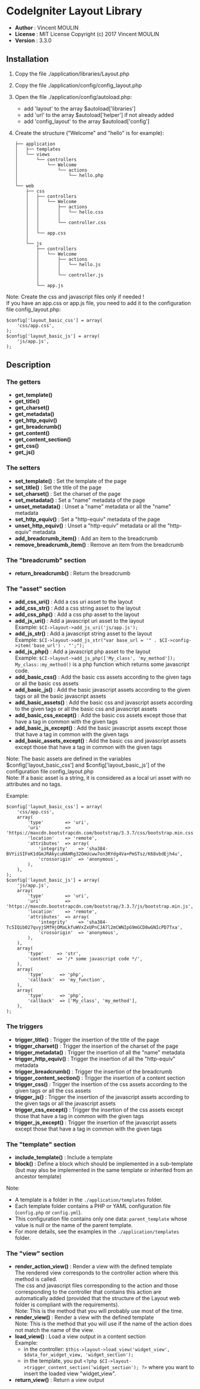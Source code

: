 # CodeIgniter Layout Library
* **Author** : Vincent MOULIN
* **License** : MIT License Copyright (c) 2017 Vincent MOULIN
* **Version** : 3.3.0

## Installation
1. Copy the file ./application/libraries/Layout.php
2. Copy the file ./application/config/config_layout.php
3. Open the file ./application/config/autoload.php:
   * add 'layout' to the array $autoload['libraries']
   * add 'url' to the array $autoload['helper'] if not already added
   * add 'config_layout' to the array $autoload['config']
4. Create the structure ("Welcome" and "hello" is for example):

    ```text
    ├── application
    │   ├── templates
    │   └── views
    │       └── controllers
    │           └── Welcome
    │               └── actions
    │                   └── hello.php
    │
    └── web
        ├── css
        │   ├── controllers
        │   │   └── Welcome
        │   │       ├── actions
        │   │       │   └── hello.css
        │   │       │
        │   │       └── controller.css
        │   │
        │   └── app.css
        │
        └── js
            ├── controllers
            │   └── Welcome
            │       ├── actions
            │       │   └── hello.js
            │       │
            │       └── controller.js
            │
            └── app.js
    ```
Note: Create the css and javascript files only if needed !  
If you have an app.css or app.js file, you need to add it to the configuration file config_layout.php:

    $config['layout_basic_css'] = array(
        'css/app.css',
    );
    $config['layout_basic_js'] = array(
        'js/app.js',
    );

## Description
### The getters
* **get_template()**
* **get_title()**
* **get_charset()**
* **get_metadata()**
* **get_http_equiv()**
* **get_breadcrumb()**
* **get_content()**
* **get_content_section()**
* **get_css()**
* **get_js()**

### The setters
* **set_template()** : Set the template of the page
* **set_title()** : Set the title of the page
* **set_charset()** : Set the charset of the page
* **set_metadata()** : Set a "name" metadata of the page
* **unset_metadata()** : Unset a "name" metadata or all the "name" metadata
* **set_http_equiv()** : Set a "http-equiv" metadata of the page
* **unset_http_equiv()** : Unset a "http-equiv" metadata or all the "http-equiv" metadata
* **add_breadcrumb_item()** : Add an item to the breadcrumb
* **remove_breadcrumb_item()** : Remove an item from the breadcrumb

### The "breadcrumb" section
* **return_breadcrumb()** : Return the breadcrumb

### The "asset" section
* **add_css_uri()** : Add a css uri asset to the layout
* **add_css_str()** : Add a css string asset to the layout
* **add_css_php()** : Add a css php asset to the layout
* **add_js_uri()** : Add a javascript uri asset to the layout  
Example: `$CI->layout->add_js_uri('js/app.js');`
* **add_js_str()** : Add a javascript string asset to the layout  
Example: `$CI->layout->add_js_str("var base_url = '" . $CI->config->item('base_url') . "';");`
* **add_js_php()** : Add a javascript php asset to the layout  
Example: `$CI->layout->add_js_php(['My_class', 'my_method']);`  
`My_class::my_method()` is a php function which returns some javascript code.
* **add_basic_css()** : Add the basic css assets according to the given tags or all the basic css assets
* **add_basic_js()** : Add the basic javascript assets according to the given tags or all the basic javascript assets
* **add_basic_assets()** : Add the basic css and javascript assets according to the given tags or all the basic css and javascript assets
* **add_basic_css_except()** : Add the basic css assets except those that have a tag in common with the given tags
* **add_basic_js_except()** : Add the basic javascript assets except those that have a tag in common with the given tags
* **add_basic_assets_except()** : Add the basic css and javascript assets except those that have a tag in common with the given tags

Note: The basic assets are defined in the variables $config['layout_basic_css'] and $config['layout_basic_js'] of the configuration file config_layout.php  
Note: If a basic asset is a string, it is considered as a local uri asset with no attributes and no tags.

Example:

    $config['layout_basic_css'] = array(
        'css/app.css',
        array(
            'type'        => 'uri',
            'uri'         => 'https://maxcdn.bootstrapcdn.com/bootstrap/3.3.7/css/bootstrap.min.css',
            'location'    => 'remote',
            'attributes'  => array(
                'integrity'    => 'sha384-BVYiiSIFeK1dGmJRAkycuHAHRg32OmUcww7on3RYdg4Va+PmSTsz/K68vbdEjh4u',
                'crossorigin'  => 'anonymous',
            ),
        ),
    );
    $config['layout_basic_js'] = array(
        'js/app.js',
        array(
            'type'        => 'uri',
            'uri'         => 'https://maxcdn.bootstrapcdn.com/bootstrap/3.3.7/js/bootstrap.min.js',
            'location'    => 'remote',
            'attributes'  => array(
                'integrity'    => 'sha384-Tc5IQib027qvyjSMfHjOMaLkfuWVxZxUPnCJA7l2mCWNIpG9mGCD8wGNIcPD7Txa',
                'crossorigin'  => 'anonymous',
            ),
        ),
        array(
            'type'     => 'str',
            'content'  => '/* some javascript code */',
        ),
        array(
            'type'      => 'php',
            'callback'  => 'my_function',
        ),
        array(
            'type'      => 'php',
            'callback'  => ['My_class', 'my_method'],
        ),
    );

### The triggers
* **trigger_title()** : Trigger the insertion of the title of the page
* **trigger_charset()** : Trigger the insertion of the charset of the page
* **trigger_metadata()** : Trigger the insertion of all the "name" metadata
* **trigger_http_equiv()** : Trigger the insertion of all the "http-equiv" metadata
* **trigger_breadcrumb()** : Trigger the insertion of the breadcrumb
* **trigger_content_section()** : Trigger the insertion of a content section
* **trigger_css()** : Trigger the insertion of the css assets according to the given tags or all the css assets
* **trigger_js()** : Trigger the insertion of the javascript assets according to the given tags or all the javascript assets
* **trigger_css_except()** : Trigger the insertion of the css assets except those that have a tag in common with the given tags
* **trigger_js_except()** : Trigger the insertion of the javascript assets except those that have a tag in common with the given tags

### The "template" section
* **include_template()** : Include a template
* **block()** : Define a block which should be implemented in a sub-template (but may also be implemented in the same template or inherited from an ancestor template)

Note:
* A template is a folder in the `./application/templates` folder.
* Each template folder contains a PHP or YAML configuration file (`config.php` or `config.yml`).
* This configuration file contains only one data: `parent_template` whose value is null or the name of the parent template.
* For more details, see the examples in the `./application/templates` folder.

### The "view" section
* **render_action_view()** : Render a view with the defined template  
The rendered view corresponds to the controller action where this method is called.  
The css and javascript files corresponding to the action and those corresponding to the controller that contains this action are automatically added (provided that the structure of the Layout web folder is compliant with the requirements).  
Note: This is the method that you will probably use most of the time.
* **render_view()** : Render a view with the defined template  
Note: This is the method that you will use if the name of the action does not match the name of the view.
* **load_view()** : Load a view output in a content section  
Example:
   * in the controller: `$this->layout->load_view('widget_view', $data_for_widget_view, 'widget_section');`
   * in the template, you put `<?php $CI->layout->trigger_content_section('widget_section'); ?>` where you want to insert the loaded view "widget_view".
* **return_view()** : Return a view output